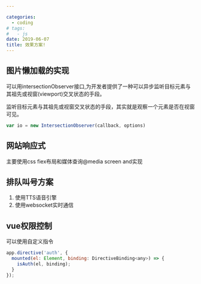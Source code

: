 ```yaml
---

categories:
  - coding
# tags:
#   - js
date: 2019-06-07
title: 效果方案!
---
```


## 图片懒加载的实现

可以用intersectionObserver接口,为开发者提供了一种可以异步监听目标元素与其祖先或视窗(viewport)交叉状态的手段。

监听目标元素与其祖先或视窗交叉状态的手段，其实就是观察一个元素是否在视窗可见。

<!-- <img src='../.vuepress/public/assets/img/ljz.webp' /> -->

``` js
var io = new IntersectionObserver(callback, options)
```

## 网站响应式

主要使用css fiex布局和媒体查询@media screen and实现

## 排队叫号方案

1. 使用TTS语音引擎
2. 使用websocket实时通信

## vue权限控制
可以使用自定义指令
``` js 
app.directive('auth', {
  mounted(el: Element, binding: DirectiveBinding<any>) => {
    isAuth(el, binding);
  }
});
```

